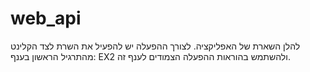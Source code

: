 # web_api
להלן השארת של האפליקציה. לצורך ההפעלה יש להפעיל את השרת לצד הקלינט מהתרגיל הראשון בענף: 
EX2 ולהשתמש בהוראות ההפעלה הצמודים לענף זה.
